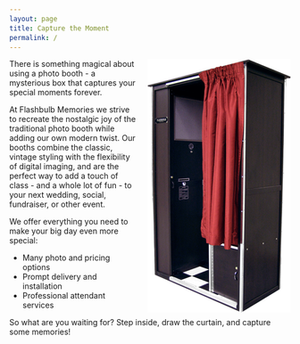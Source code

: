 ```yaml
---
layout: page
title: Capture the Moment
permalink: /
---
```


<div class="image" style="float:right; width:256px; margin-left:20px;"><img src="/r/i/var/home_main.png" alt-text="The Classic Booth"/></div>

There is something magical about using a photo booth - a mysterious box that captures your special moments forever.

At Flashbulb Memories we strive to recreate the nostalgic joy of the traditional photo booth while adding our own modern twist. Our booths combine the classic, vintage styling with the flexibility of digital imaging, and are the perfect way to add a touch of class - and a whole lot of fun - to your next wedding, social, fundraiser, or other event.

We offer everything you need to make your big day even more special:

- Many photo and pricing options
- Prompt delivery and installation
- Professional attendant services

So what are you waiting for? Step inside, draw the curtain, and capture some memories!